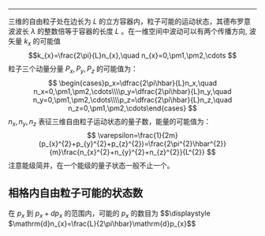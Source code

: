 
----
三维的自由粒子处在边长为 $L$ 的立方容器内，粒子可能的运动状态，其德布罗意波波长 $\displaystyle \lambda$ 的整数倍等于容器的长度 $L$ 。在一维空间中波动可以有两个传播方向, 波矢量 $k_{x}$ 的可能值
$$k_{x}=\frac{2\pi}{L}n_{x},\quad n_{x}=0,\pm1,\pm2,\cdots $$
粒子三个动量分量 $P_{x},P_{y},P_{z}$ 的可能值为：
$$
\begin{cases}p_x=\dfrac{2\pi\hbar}{L}n_x,\quad n_x=0,\pm1,\pm2,\cdots\\\\p_y=\dfrac{2\pi\hbar}{L}n_y,\quad n_y=0,\pm1,\pm2,\cdots\\\\p_z=\dfrac{2\pi\hbar}{L}n_z,\quad n_z=0,\pm1,\pm2,\cdots\end{cases}
$$
$\displaystyle n_{x},n_{y},n_{z}$ 表征三维自由粒子运动状态的量子数，能量的可能值为：
$$
\varepsilon=\frac{1}{2m}(p_{x}^{2}+p_{y}^{2}+p_{z}^{2})=\frac{2\pi^{2}\hbar^{2}}{m}\frac{n_{x}^{2}+n_{y}^{2}+n_{z}^{2}}{L^{2}}
$$
注意能级简并，在一个能级的量子状态一般不止一个。

## 相格内自由粒子可能的状态数

在 $\displaystyle p_{x}$ 到 $\displaystyle p_{x}+dp_{x}$ 的范围内，可能的 $p_{x}$ 的数目为 $$\displaystyle $\mathrm{d}n_{x}=\frac{L}{2\pi\hbar}\mathrm{d}p_{x}$$